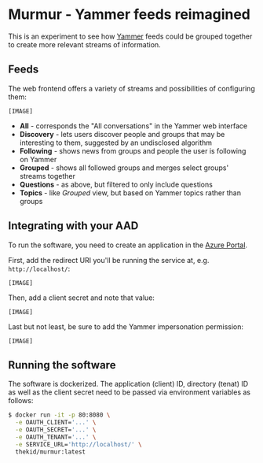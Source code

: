 Murmur - Yammer feeds reimagined
================================

This is an experiment to see how [Yammer](https://web.yammer.com/) feeds could be grouped together to create more relevant streams of information.

Feeds
-----
The web frontend offers a variety of streams and possibilities of configuring them:

`[IMAGE]`

* **All** - corresponds the "All conversations" in the Yammer web interface
* **Discovery** - lets users discover people and groups that may be interesting to them, suggested by an undisclosed algorithm
* **Following** - shows news from groups and people the user is following on Yammer
* **Grouped** - shows all followed groups and merges select groups' streams together
* **Questions** - as above, but filtered to only include questions
* **Topics** - like *Grouped* view, but based on Yammer topics rather than groups

Integrating with your AAD
-------------------------
To run the software, you need to create an application in the [Azure Portal](https://portal.azure.com/).

First, add the redirect URI you'll be running the service at, e.g. `http://localhost/`:

`[IMAGE]`

Then, add a client secret and note that value:

`[IMAGE]`

Last but not least, be sure to add the Yammer impersonation permission:

`[IMAGE]`


Running the software
--------------------
The software is dockerized. The application (client) ID, directory (tenat) ID as well as the client secret need to be passed via environment variables as follows:

```bash
$ docker run -it -p 80:8080 \
  -e OAUTH_CLIENT='...' \
  -e OAUTH_SECRET='...' \
  -e OAUTH_TENANT='...' \
  -e SERVICE_URL='http://localhost/' \
  thekid/murmur:latest 
```
